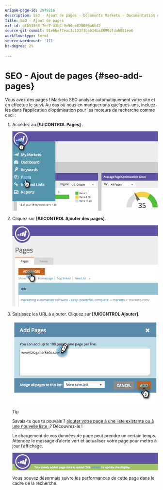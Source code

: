```yaml
---
unique-page-id: 2949216
description: SEO - Ajout de pages - Documents Marketo - Documentation du produit
title: SEO - Ajout de pages
exl-id: dfb51308-7ee7-43b6-9e56-e820080a6b42
source-git-commit: 51ebbef7eac3c133f3bab14ba8899dfdab081ea6
workflow-type: tm+mt
source-wordcount: '111'
ht-degree: 2%

---
```


# SEO - Ajout de pages {#seo-add-pages}

Vous avez des pages ! Marketo SEO analyse automatiquement votre site et en effectue le suivi. Au cas où nous en manquerions quelques-uns, incluez-les dans l’application d’optimisation pour les moteurs de recherche comme ceci :

1. Accédez au **[!UICONTROL Pages]** .

   ![](assets/image2014-9-18-12-3a55-3a19.png)

1. Cliquez sur **[!UICONTROL Ajouter des pages]**.

   ![](assets/image2014-9-18-12-3a55-3a53.png)

1. Saisissez les URL à ajouter. Cliquez sur **[!UICONTROL Ajouter]**.

   ![](assets/image2014-9-18-12-3a56-3a15.png)

   >[!TIP]
   >
   >Savais-tu que tu pouvais ? [ajouter votre page à une liste existante ou à une nouvelle liste ;](/help/marketo/product-docs/additional-apps/seo/understanding-seo/seo-managing-lists.md)? Découvrez-le ! 

   Le chargement de vos données de page peut prendre un certain temps. Attendez le message d’alerte vert et actualisez votre page pour mettre à jour l’affichage.

   ![](assets/image2014-9-18-12-3a57-3a10.png)

   Vous pouvez désormais suivre les performances de cette page dans le cadre de la recherche.
